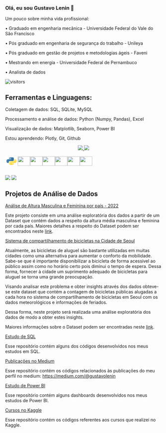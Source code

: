 ### Olá, eu sou Gustavo Lenin 👋

Um pouco sobre minha vida profissional:

• Graduado em engenharia mecânica - Universidade Federal do Vale do São Francisco

• Pós graduado em engenharia de segurança do trabalho - Unileya

• Pós graduado em gestão de projetos e metodologias ágeis - Faveni

• Mestrando em energia - Universidade Federal de Pernambuco

• Analista de dados

![visitors](https://visitor-badge.laobi.icu/badge?page_id=gustavo.lenin)

## Ferramentas e Linguagens:

Coletagem de dados: SQL, SQLite, MySQL

Processamento e análise de dados: Python (Numpy, Pandas), Excel

Visualização de dados: Matplotlib, Seaborn, Power BI

Estou aprendendo: Plotly, Git, Github

<div align="center">
  <a href="https://github.com/gustavolenin">
  <img height="180em" src="https://github-readme-stats.vercel.app/api?username=gustavolenin&show_icons=true&theme=github_dark&include_all_commits=true&count_private=true"/>
  <img height="180em" src="https://github-readme-stats.vercel.app/api/top-langs/?username=gustavolenin&layout=compact&langs_count=7&theme=github_dark"/>
</div>
<div style="display: inline_block"><br>        
<img align="center" alt="Rafa-Python" height="30" width="40" src="https://raw.githubusercontent.com/devicons/devicon/master/icons/python/python-original.svg"><img align="center" link rel="stylesheet" height="30" width="40" src="https://cdn.jsdelivr.net/gh/devicons/devicon/icons/matlab/matlab-original.svg" /><img align="center" link rel="stylesheet" height="30" width="40" src="https://cdn.jsdelivr.net/gh/devicons/devicon/icons/vscode/vscode-original.svg" /><img align="center" link rel="stylesheet" height="30" width="40" src="https://cdn.jsdelivr.net/gh/devicons/devicon/icons/sqlite/sqlite-original.svg" /><img align="center" link rel="stylesheet" height="30" width="40" src="https://cdn.jsdelivr.net/gh/devicons/devicon/icons/mysql/mysql-original.svg" /><img align="center" link rel="stylesheet" height="30" width="40" src="https://cdn.jsdelivr.net/gh/devicons/devicon/icons/trello/trello-plain.svg" /><img align="center" link rel="stylesheet" height="30" width="40" src="https://cdn.jsdelivr.net/gh/devicons/devicon/icons/jupyter/jupyter-original-wordmark.svg" />
</div>

          
 
 ##
 
<div> 
  <a href = "mailto:gustavo_lenin_souza@hotmail.com"><img src="https://img.shields.io/badge/Microsoft_Outlook-0078D4?style=for-the-badge&logo=microsoft-outlook&logoColor=white" target="_blank"></a>
  <a href="https://www.linkedin.com/in/gustavo-lenin-" target="_blank"><img src="https://img.shields.io/badge/-LinkedIn-%230077B5?style=for-the-badge&logo=linkedin&logoColor=white" target="_blank"></a> 

</div>

## Projetos de Análise de Dados


[Análise de Altura Masculina e Feminina por país - 2022](https://github.com/gustavolenin/Analise-de-Altura-Masculina-e-Feminina-por-pais-2022)

Este projeto consiste em uma análise exploratória dos dados a partir de um Dataset que contém dados a respeito da altura média masculina e feminina por cada país. Maiores detalhes a respeito do Dataset podem ser encontrados neste [link](https://www.kaggle.com/datasets/majyhain/height-of-male-and-female-by-country-2022).

[Sistema de compartilhamento de bicicletas na Cidade de Seoul](https://github.com/gustavolenin/Compartilhamento-de-Bicicletas-em-Seul)

Atualmente, as bicicletas de aluguel são bastante utilizadas em muitas cidades como uma alternativa para aumentar o conforto da mobilidade. Sabe-se que é importante disponibilizar a bicicleta de forma acessível ao público assim como no horário certo pois diminui o tempo de espera. Dessa forma, fornecer à cidade um suprimento adequado de bicicletas para aluguel se torna uma grande preocupação.

Visando analisar este problema e obter insights através dos dados obteve-se este dataset que contém a contagem de bicicletas públicas alugadas a cada hora no sistema de compartilhamento de bicicletas em Seoul com os dados meteorológicos e informações de feriados. 

Dessa forma, neste projeto será realizada uma análise exploratória dos dados de modo a obter estes insights.

Maiores informações sobre o Dataset podem ser encontradas neste [link](https://archive.ics.uci.edu/ml/datasets/Seoul+Bike+Sharing+Demand).
  
[Estudo de SQL](https://github.com/gustavolenin/SQL_OLIST)

Esse repositório contém alguns dos códigos desenvolvidos nos meus estudos em SQL.
  
[Publicações no Medium](https://github.com/gustavolenin/Medium)

Esse repositório contém os códigos relacionados às publicações do meu perfil no medium: https://medium.com/@gustavolenin
  
[Estudo de Power BI](https://github.com/gustavolenin/Power-BI)
  
Esse repositório contém alguns dashboards desenvolvidos nos meus estudos de Power BI.

[Cursos no Kaggle](https://github.com/gustavolenin/Kaggle-cursos)

Esse repositório contém os códigos referentes aos cursos que realizei no Kaggle.
